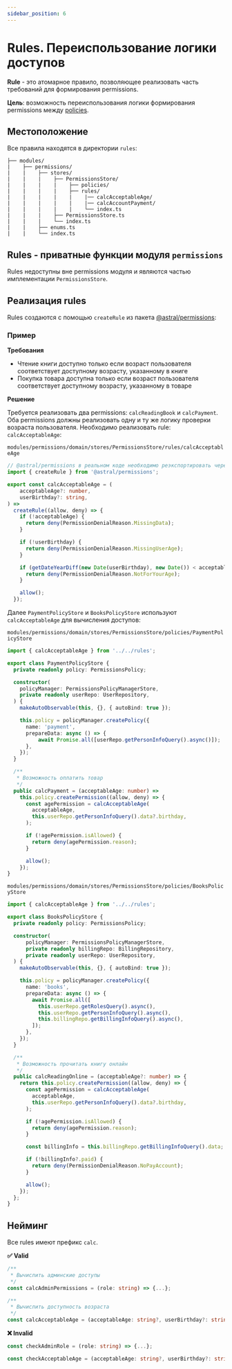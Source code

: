 ```yaml
---
sidebar_position: 6
---
```


# Rules. Переиспользование логики доступов

**Rule** - это атомарное правило, позволяющее реализовать часть требований для формирования permissions.

**Цель**: возможность переиспользования логики формирования permissions между [policies](./policies).

## Местоположение

Все правила находятся в директории `rules`:
```
├── modules/
|    ├── permissions/
|    |    ├── stores/
|    |    |    ├── PermissionsStore/
|    |    |    |    ├── policies/
|    |    |    |    ├── rules/
|    |    |    |    |    |── calcAcceptableAge/
|    |    |    |    |    |── calcAccountPayment/
|    |    |    |    |    └── index.ts
|    |    |    ├── PermissionsStore.ts
|    |    |    └── index.ts
|    |    ├── enums.ts
|    |    └── index.ts
```

## Rules - приватные функции модуля `permissions`

Rules недоступны вне permissions модуля и являются частью имплементации `PermissionsStore`.

## Реализация rules

Rules создаются с помощью `createRule` из пакета [@astral/permissions](https://www.npmjs.com/package/@astral/permissions):

### Пример

**Требования**

- Чтение книги доступно только если возраст пользователя соответствует доступному возрасту, указанному в книге
- Покупка товара доступна только если возраст пользователя соответствует доступному возрасту, указанному в товаре

**Решение**

Требуется реализовать два permissions: `calcReadingBook` и `calcPayment`.
Оба permissions должны реализовать одну и ту же логику проверки возраста пользователя.
Необходимо реализовать rule: `calcAcceptableAge`:

```modules/permissions/domain/stores/PermissionsStore/rules/calcAcceptableAge```
```ts
// @astral/permissions в реальном коде необходимо реэкспортировать через shared
import { createRule } from '@astral/permissions';

export const calcAcceptableAge = (
    acceptableAge?: number,
    userBirthday?: string,
) =>
  createRule((allow, deny) => {
    if (!acceptableAge) {
      return deny(PermissionDenialReason.MissingData);
    }

    if (!userBirthday) {
      return deny(PermissionDenialReason.MissingUserAge);
    }

    if (getDateYearDiff(new Date(userBirthday), new Date()) < acceptableAge) {
      return deny(PermissionDenialReason.NotForYourAge);
    }

    allow();
  });
```

Далее `PaymentPolicyStore` и `BooksPolicyStore` используют `calcAcceptableAge` для вычисления доступов:

```modules/permissions/domain/stores/PermissionsStore/policies/PaymentPolicyStore```
```ts
import { calcAcceptableAge } from '../../rules';

export class PaymentPolicyStore {
  private readonly policy: PermissionsPolicy;

  constructor(
    policyManager: PermissionsPolicyManagerStore,
    private readonly userRepo: UserRepository,
  ) {
    makeAutoObservable(this, {}, { autoBind: true });

    this.policy = policyManager.createPolicy({
      name: 'payment',
      prepareData: async () => {
          await Promise.all([userRepo.getPersonInfoQuery().async()]);
      },
    });
  }

  /**
   * Возможность оплатить товар
   */
  public calcPayment = (acceptableAge: number) =>
    this.policy.createPermission((allow, deny) => {
      const agePermission = calcAcceptableAge(
        acceptableAge,
        this.userRepo.getPersonInfoQuery().data?.birthday,
      );

      if (!agePermission.isAllowed) {
        return deny(agePermission.reason);
      }

      allow();
    });
}
```

```modules/permissions/domain/stores/PermissionsStore/policies/BooksPolicyStore```
```ts
import { calcAcceptableAge } from '../../rules';

export class BooksPolicyStore {
  private readonly policy: PermissionsPolicy;

  constructor(
      policyManager: PermissionsPolicyManagerStore,
      private readonly billingRepo: BillingRepository,
      private readonly userRepo: UserRepository,
  ) {
    makeAutoObservable(this, {}, { autoBind: true });

    this.policy = policyManager.createPolicy({
      name: 'books',
      prepareData: async () => {
        await Promise.all([
          this.userRepo.getRolesQuery().async(),
          this.userRepo.getPersonInfoQuery().async(),
          this.billingRepo.getBillingInfoQuery().async(),
        ]);
      },
    });
  }

  /**
   * Возможность прочитать книгу онлайн
   */
  public calcReadingOnline = (acceptableAge?: number) => {
    return this.policy.createPermission((allow, deny) => {
      const agePermission = calcAcceptableAge(
        acceptableAge,
        this.userRepo.getPersonInfoQuery().data?.birthday,
      );

      if (!agePermission.isAllowed) {
        return deny(agePermission.reason);
      }

      const billingInfo = this.billingRepo.getBillingInfoQuery().data;

      if (!billingInfo?.paid) {
        return deny(PermissionDenialReason.NoPayAccount);
      }

      allow();
    });
  };
}
```

## Нейминг

Все rules имеют префикс `calc`.

**✅ Valid**

```ts
/**
 * Вычислить админские доступы
 */
const calcAdminPermissions = (role: string) => {...};

/**
 * Вычислить доступность возраста
 */
const calcAcceptableAge = (acceptableAge: string?, userBirthday?: string) => {...};
```

**❌ Invalid**

```ts
const checkAdminRole = (role: string) => {...};

const checkAcceptableAge = (acceptableAge: string?, userBirthday?: string) => {...};
```
